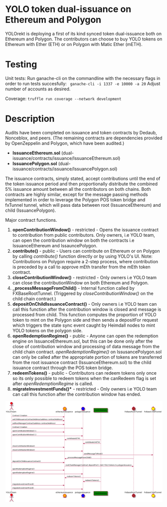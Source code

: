 # YOLO token dual-issuance on Ethereum and Polygon

YOLOrekt is deploying a first of its kind synced token dual-issuance both on Ethereum and Polygon. The contributors can choose to buy YOLO tokens on Ethereum with Ether (ETH) or on Polygon with Matic Ether (mETH).

# Testing

Unit tests: Run ganache-cli on the commandline with the necessary flags in order to run tests succesfully: ` ganache-cli -i 1337 -e 10000 -a 20`
Adjust number of accounts as desired.

Coverage: `truffle run coverage --network development`

# Description

Audits have been completed on issuance and token contracts by Dedaub, Nonceblox, and peers. (The remaining contracts are dependencies provided by OpenZeppelin and Polygon, which have been audited.)

- **IssuanceEthereum.sol** (dual-issuance/contracts/issuance/IssuanceEthereum.sol)
- **IssuancePolygon.sol** (dual-issuance/contracts/issuance/IssuancePolygon.sol)

The issuance contracts, simply stated, accept contributions until the end of the token issuance period and then proportionally distribute the combined 5% issuance amount between all the contributors on both chains. Both contracts are highly similar, except for the message passing methods implemented in order to leverage the Polygon POS token bridge and fxTunnel tunnel, which will pass data between root (IssuanceEthereum) and child (IssuancePolygon).

Major contract functions.

1. **openContributionWindow()** - restricted - Opens the issuance contract to contribution from public contributors. Only owners, i.e YOLO team, can open the contribution window on both the contracts i.e IssuanceEthereum and IssauncePolygon.
2. **contribute()** - public - Users can contribute on Ethereum or on Polygon by calling _contribute()_ function directly or by using YOLO's UI. Note: Contributions on Polygon require a 2-step process, where contribution is preceded by a call to approve mEth transfer from the mEth token contract.
3. **closeContributionWindow()** - restricted - Only owners i.e YOLO team can close the contributionWindow on both Ethereum and Polygon.
4. **\_processMessageFromChild()** - Internal function called by FXBaseRootTunnel. (Triggered by _closeContributionWindow()_ on the child chain contract.)
5. **depositOnChildIssuanceContract()** - Only owners i.e YOLO team can call this function after the contribution window is closed and message is processed from child. This function computes the proportion of YOLO token to mint on the Polygon side and then sends a depositFor request which triggers the state sync event caught by Heimdall nodes to mint YOLO tokens on the polygon side.
6. **openRedemptionRegime()** - public - Anyone can open the redemption engine on IssuanceEthereum.sol, but this can be done only after the close of contribution window and processing of data message from the child chain contract. _openRedemptionRegime()_ on IssusancePolygon.sol can only be called after the appropriate portion of tokens are transferred from the root issuance contract (IssuanceEthereum.sol) to the child issuance contract through the POS token bridge.
7. **redeemTokens()** - public - Contributors can redeem tokens only once so its only possible to redeem tokens when the canRedeem flag is set after _openRedemptionRegime_ is called.
8. **migrateInvestmentFunds()\*** - restricted - Only owners i.e YOLO team can call this function after the contribution window has ended.

![image](./uml/issuance-sequence.png)
